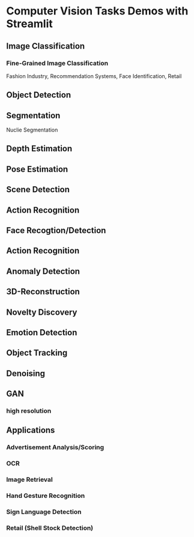 # Computer Vision Tasks Demos with Streamlit

## Image Classification

### Fine-Grained Image Classification

Fashion Industry, Recommendation Systems, Face Identification, Retail

## Object Detection

## Segmentation

Nuclie Segmentation

## Depth Estimation

## Pose Estimation

## Scene Detection

## Action Recognition

## Face Recogtion/Detection

## Action Recognition

## Anomaly Detection

## 3D-Reconstruction 

## Novelty Discovery

## Emotion Detection

## Object Tracking

## Denoising

## GAN

### high resolution 

## Applications

### Advertisement Analysis/Scoring

### OCR

### Image Retrieval

### Hand Gesture Recognition

### Sign Language Detection

### Retail (Shell Stock Detection)

